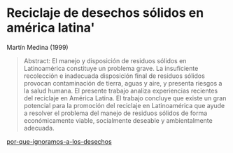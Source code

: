 # Reciclaje de desechos sólidos en américa latina'

Martín Medina (1999)

 > 
 > Abstract: El manejo y disposición de residuos sólidos en Latinoamérica constituye un problema grave. La insuficiente recolección e inadecuada disposición final de residuos sólidos provocan contaminación de tierra, aguas y aire, y presenta riesgos a la salud humana. El presente trabajo analiza experiencias recientes del reciclaje en América Latina. El trabajo concluye que existe un gran potencial para la promoción del reciclaje en Latinoamérica que ayude a resolver el problema del manejo de residuos sólidos de forma económicamente viable, socialmente deseable y ambientalmente adecuada.

[por-que-ignoramos-a-los-desechos](por-que-ignoramos-a-los-desechos.md)
